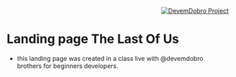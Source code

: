 <p align="right">
  <a href="https://www.youtube.com/@DevemDobro" target="_blank">
    <img src="https://img.shields.io/static/v1?label=DevemDobro&message=Channel&color=40E0D0&labelColor=9400D3" alt="DevemDobro Project" />
  </a>
</p>

# Landing page The Last Of Us

- this landing page was created in a class live with @devemdobro brothers for beginners developers.
